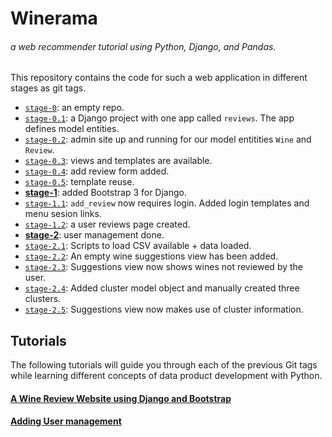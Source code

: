 # Winerama  
###### a web recommender tutorial using Python, Django, and Pandas.  

This repository contains the code for such a web application in different stages as git tags.  

- [`stage-0`](https://github.com/jadianes/winerama-recommender-tutorial/tree/stage-0): an empty repo.  
- [`stage-0.1`](https://github.com/jadianes/winerama-recommender-tutorial/tree/stage-0.1): a Django project with one app called `reviews`. The app defines model entities.  
- [`stage-0.2`](https://github.com/jadianes/winerama-recommender-tutorial/tree/stage-0.2): admin site up and running for our model entitities `Wine` and `Review`.  
- [`stage-0.3`](https://github.com/jadianes/winerama-recommender-tutorial/tree/stage-0.3): views and templates are available.  
- [`stage-0.4`](https://github.com/jadianes/winerama-recommender-tutorial/tree/stage-0.4): add review form added.  
- [`stage-0.5`](https://github.com/jadianes/winerama-recommender-tutorial/tree/stage-0.5): template reuse.  
- [**stage-1**](https://github.com/jadianes/winerama-recommender-tutorial/tree/stage-1): added Bootstrap 3 for Django.  
- [`stage-1.1`](https://github.com/jadianes/winerama-recommender-tutorial/tree/stage-1.1): `add_review` now requires login. Added login templates and menu sesion links.   
- [`stage-1.2`](https://github.com/jadianes/winerama-recommender-tutorial/tree/stage-1.1): a user reviews page created.  
- [**stage-2**](https://github.com/jadianes/winerama-recommender-tutorial/tree/stage-2): user management done.  
- [`stage-2.1`](https://github.com/jadianes/winerama-recommender-tutorial/tree/stage-2.1): Scripts to load CSV available + data loaded.  
- [`stage-2.2`](https://github.com/jadianes/winerama-recommender-tutorial/tree/stage-2.2): An empty wine suggestions view has been added.  
- [`stage-2.3`](https://github.com/jadianes/winerama-recommender-tutorial/tree/stage-2.3): Suggestions view now shows wines not reviewed by the user.  
- [`stage-2.4`](https://github.com/jadianes/winerama-recommender-tutorial/tree/stage-2.4): Added cluster model object and manually created three clusters.  
- [`stage-2.5`](https://github.com/jadianes/winerama-recommender-tutorial/tree/stage-2.5): Suggestions view now makes use of cluster information.  

## Tutorials  

The following tutorials will guide you through each of the previous Git tags while learning different 
concepts of data product development with Python.  

#### [A Wine Review Website using Django and Bootstrap](https://github.com/jadianes/winerama-recommender-tutorial/blob/master/tutorials/tutorial_1.md)  

#### [Adding User management](https://github.com/jadianes/winerama-recommender-tutorial/blob/master/tutorials/tutorial_2.md)  
